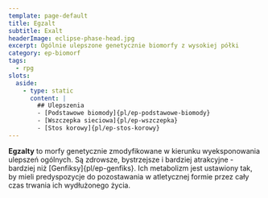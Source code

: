 ```yaml
---
template: page-default
title: Egzalt
subtitle: Exalt
headerImage: eclipse-phase-head.jpg
excerpt: Ogólnie ulepszone genetycznie biomorfy z wysokiej półki
category: ep-biomorf
tags:
  - rpg
slots:
  aside:
    - type: static
      content: |
        ## Ulepszenia
        - [Podstawowe biomody]{pl/ep-podstawowe-biomody}
        - [Wszczepka sieciowa]{pl/ep-wszczepka}
        - [Stos korowy]{pl/ep-stos-korowy}
---
```

**Egzalty** to morfy genetycznie zmodyfikowane w kierunku wyeksponowania ulepszeń ogólnych. Są zdrowsze, bystrzejsze i bardziej atrakcyjne - bardziej niż [Genfiksy]{pl/ep-genfiks}. Ich metabolizm jest ustawiony tak, by mieli predyspozycje do pozostawania w atletycznej formie przez cały czas trwania ich wydłużonego życia.
